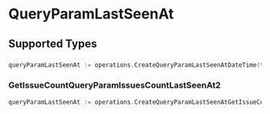 # QueryParamLastSeenAt


## Supported Types

### 

```go
queryParamLastSeenAt := operations.CreateQueryParamLastSeenAtDateTime(time.Time{/* values here */})
```

### GetIssueCountQueryParamIssuesCountLastSeenAt2

```go
queryParamLastSeenAt := operations.CreateQueryParamLastSeenAtGetIssueCountQueryParamIssuesCountLastSeenAt2(operations.GetIssueCountQueryParamIssuesCountLastSeenAt2{/* values here */})
```

